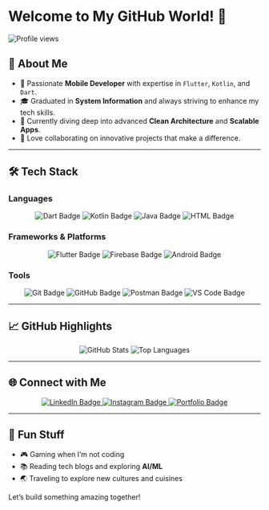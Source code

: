 # Welcome to My GitHub World! 🌟

![Profile views](https://komarev.com/ghpvc/?username=yourusername&color=green)

## 👋 About Me
- 🚀 Passionate **Mobile Developer** with expertise in `Flutter`, `Kotlin`, and `Dart`.
- 🎓 Graduated in **System Information** and always striving to enhance my tech skills.
- 🌱 Currently diving deep into advanced **Clean Architecture** and **Scalable Apps**.
- 🤝 Love collaborating on innovative projects that make a difference.

---

## 🛠️ Tech Stack

### Languages
<p align="center">
  <img src="https://img.shields.io/badge/Dart-0175C2?style=for-the-badge&logo=dart&logoColor=white" alt="Dart Badge">
  <img src="https://img.shields.io/badge/Kotlin-0095D5?style=for-the-badge&logo=kotlin&logoColor=white" alt="Kotlin Badge">
  <img src="https://img.shields.io/badge/Java-007396?style=for-the-badge&logo=java&logoColor=white" alt="Java Badge">
  <img src="https://img.shields.io/badge/HTML-E34F26?style=for-the-badge&logo=html5&logoColor=white" alt="HTML Badge">
</p>

### Frameworks & Platforms
<p align="center">
  <img src="https://img.shields.io/badge/Flutter-02569B?style=for-the-badge&logo=flutter&logoColor=white" alt="Flutter Badge">
  <img src="https://img.shields.io/badge/Firebase-FFCA28?style=for-the-badge&logo=firebase&logoColor=black" alt="Firebase Badge">
  <img src="https://img.shields.io/badge/Android-3DDC84?style=for-the-badge&logo=android&logoColor=white" alt="Android Badge">
</p>

### Tools
<p align="center">
  <img src="https://img.shields.io/badge/Git-F05032?style=for-the-badge&logo=git&logoColor=white" alt="Git Badge">
  <img src="https://img.shields.io/badge/GitHub-181717?style=for-the-badge&logo=github&logoColor=white" alt="GitHub Badge">
  <img src="https://img.shields.io/badge/Postman-FF6C37?style=for-the-badge&logo=postman&logoColor=white" alt="Postman Badge">
  <img src="https://img.shields.io/badge/VS%20Code-007ACC?style=for-the-badge&logo=visual-studio-code&logoColor=white" alt="VS Code Badge">
</p>

---

## 📈 GitHub Highlights
<p align="center">
  <img src="https://github-readme-stats.vercel.app/api?username=yourusername&show_icons=true&theme=tokyonight" alt="GitHub Stats">
  <img src="https://github-readme-stats.vercel.app/api/top-langs/?username=yourusername&layout=compact&theme=tokyonight" alt="Top Languages">
</p>

---

## 🌐 Connect with Me
<p align="center">
  <a href="https://www.linkedin.com/in/yourusername">
    <img src="https://img.shields.io/badge/LinkedIn-0A66C2?style=for-the-badge&logo=linkedin&logoColor=white" alt="LinkedIn Badge">
  </a>
  <a href="https://www.instagram.com/yourusername">
    <img src="https://img.shields.io/badge/Instagram-E4405F?style=for-the-badge&logo=instagram&logoColor=white" alt="Instagram Badge">
  </a>
  <a href="https://yourportfolio.com">
    <img src="https://img.shields.io/badge/Portfolio-24292E?style=for-the-badge&logo=githubpages&logoColor=white" alt="Portfolio Badge">
  </a>
</p>

---

## 🌟 Fun Stuff
- 🎮 Gaming when I’m not coding
- 📚 Reading tech blogs and exploring **AI/ML**
- 🌏 Traveling to explore new cultures and cuisines

Let’s build something amazing together!

